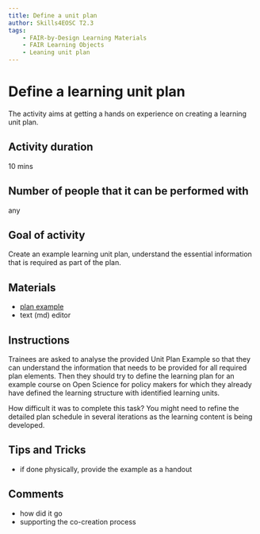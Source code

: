 ```yaml
---
title: Define a unit plan
author: Skills4EOSC T2.3
tags: 
    - FAIR-by-Design Learning Materials
    - FAIR Learning Objects
    - Leaning unit plan
---
```


# Define a learning unit plan

The activity aims at getting a hands on experience on creating a learning unit plan.

## Activity duration

10 mins

## Number of people that it can be performed with

any

## Goal of activity

Create an example learning unit plan, understand the essential information that is required as part of the plan.

## Materials
- [plan example](../attachments/02-Preparing%20FAIR%20Learning%20Objects_plan.html)
- text (md) editor

## Instructions

Trainees are asked to analyse the provided Unit Plan Example so that they can understand the information that needs to be provided for all required plan elements.
Then they should try to define the learning plan for an example course on Open Science for policy makers for which they already have defined the learning structure with identified learning units. 

How difficult it was to complete this task?
You might need to refine the detailed plan schedule in several iterations as the learning content is being developed.

## Tips and Tricks
- if done physically, provide the example as a handout

## Comments
- how did it go
- supporting the co-creation process